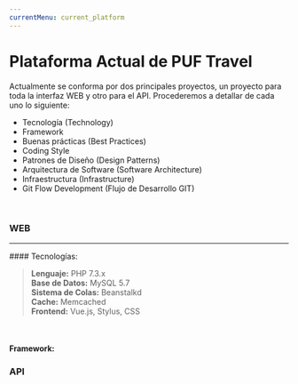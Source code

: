 ```yaml
---
currentMenu: current_platform
---
```


# Plataforma Actual de PUF Travel
Actualmente se conforma por dos principales proyectos, un proyecto para toda la interfaz WEB y otro para el API. Procederemos a detallar de cada uno lo siguiente:

- <i class="fa fa-check-circle"></i> Tecnología (Technology)
- <i class="fa fa-check-circle"></i> Framework
- <i class="fa fa-check-circle"></i> Buenas prácticas (Best Practices)
- <i class="fa fa-check-circle"></i> Coding Style 
- <i class="fa fa-check-circle"></i> Patrones de Diseño (Design Patterns)
- <i class="fa fa-check-circle"></i> Arquitectura de Software (Software Architecture)
- <i class="fa fa-check-circle"></i> Infraestructura (Infrastructure)
- <i class="fa fa-check-circle"></i> Git Flow Development (Flujo de Desarrollo GIT)

<br />

### WEB
<hr />

#### Tecnologías:
>**Lenguaje:** PHP 7.3.x<br/>
>**Base de Datos:** MySQL 5.7<br/>
>**Sistema de Colas:** Beanstalkd<br/>
>**Cache:** Memcached<br/>
>**Frontend:** Vue.js, Stylus, CSS<br/>
<br/>

#### Framework:


### API

